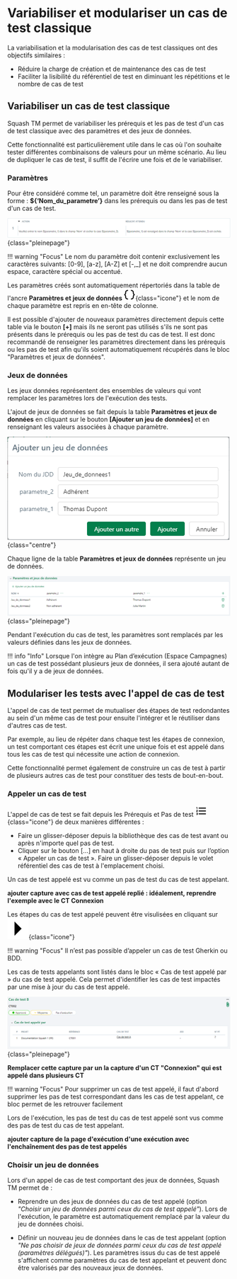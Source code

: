 # Variabiliser et modulariser un cas de test classique

La variabilisation et la modularisation des cas de test classiques ont des objectifs similaires :

- Réduire la charge de création et de maintenance des cas de test
- Faciliter la lisibilité du référentiel de test en diminuant les répétitions et le nombre de cas de test

## Variabiliser un cas de test classique

Squash TM permet de variabiliser les prérequis et les pas de test d'un cas de test classique avec des paramètres et des jeux de données.

Cette fonctionnalité est particulièrement utile dans le cas où l'on souhaite tester différentes combinaisons de valeurs pour un même scénario. Au lieu de dupliquer le cas de test, il suffit de l'écrire une fois et de le variabiliser.

### Paramètres 

Pour être considéré comme tel, un paramètre doit être renseigné sous la forme : **${‘Nom_du_parametre’}** dans les prérequis ou dans les pas de test d'un cas de test.

![Paramètre dans un pas de test](resources/parametres-pas-de-test.png){class="pleinepage"}

!!! warning "Focus"
    Le nom du paramètre doit contenir exclusivement les caractères suivants: [0-9], [a-z], [A-Z] et [-,_] et ne doit comprendre aucun espace, caractère spécial ou accentué.

Les paramètres créés sont automatiquement répertoriés dans la table de l'ancre **Paramètres et jeux de données**  ![Ancre Paramètres et jeux de données](resources/param_et_jdd.png){class="icone"} et le nom de chaque paramètre est repris en en-tête de colonne.

Il est possible d'ajouter de nouveaux paramètres directement depuis cette table via le bouton **[+]** mais ils ne seront pas utilisés s'ils ne sont pas présents dans le prérequis ou les pas de test du cas de test.
Il est donc recommandé de renseigner les paramètres directement dans les prérequis ou les pas de test afin qu'ils soient automatiquement récupérés dans le bloc "Paramètres et jeux de données".

### Jeux de données

Les jeux données représentent des ensembles de valeurs qui vont remplacer les paramètres lors de l'exécution des tests.

L'ajout de jeux de données se fait depuis la table **Paramètres et jeux de données** en cliquant sur le bouton **[Ajouter un jeu de données]** et en renseignant les valeurs associées à chaque paramètre.

![Ajouter un jeu de données](resources/ajouter-jdd.png){class="centre"}

Chaque ligne de la table **Paramètres et jeux de données** représente un jeu de données.

![Table Paramètres et jeux de données](resources/parametres-pas-de-test-completes.png){class="pleinepage"}

Pendant l'exécution du cas de test, les paramètres sont remplacés par les valeurs définies dans les jeux de données.

!!! info "Info"
    Lorsque l'on intègre au Plan d’exécution (Espace Campagnes) un cas de test possédant plusieurs jeux de données, il sera ajouté autant de fois qu'il y a de jeux de données.

## Modulariser les tests avec l'appel de cas de test

L'appel de cas de test permet de mutualiser des étapes de test redondantes au sein d'un même cas de test pour ensuite l'intégrer et le réutiliser dans d'autres cas de test.

Par exemple, au lieu de répéter dans chaque test les étapes de connexion, un test comportant ces étapes est écrit une unique fois et est appelé dans tous les cas de test qui nécessite une action de connexion.

Cette fonctionnalité permet également de construire un cas de test à partir de plusieurs autres cas de test pour constituer des tests de bout-en-bout.

### Appeler un cas de test

L'appel de cas de test se fait depuis les Prérequis et Pas de test ![Prérequis et Pas de test](resources/steps.png){class="icone"} de deux manières différentes :

-	Faire un glisser-déposer depuis la bibliothèque des cas de test avant ou après n'importe quel pas de test. 
-	Cliquer sur le bouton […] en haut à droite du pas de test puis sur l’option « Appeler un cas de test ». Faire un glisser-déposer depuis le volet référentiel des cas de test à l'emplacement choisi.

Un cas de test appelé est vu comme un pas de test du cas de test appelant.

**ajouter capture avec cas de test appelé replié : idéalement, reprendre l'exemple avec le CT Connexion**

Les étapes du cas de test appelé peuvent être visulisées en cliquant sur ![Déplier appel](resources/expand-single.png){class="icone"}

!!! warning "Focus"
    Il n’est pas possible d’appeler un cas de test Gherkin ou BDD.

Les cas de tests appelants sont listés dans le bloc « Cas de test appelé par » du cas de test appelé. Cela permet d'identifier les cas de test impactés par une mise à jour du cas de test appelé.

![Cas de test appelé](resources/cas-de-tes-appeleFR.png){class="pleinepage"}

**Remplacer cette capture par un la capture d'un CT "Connexion" qui est appelé dans plusieurs CT**

!!! warning "Focus"
    Pour supprimer un cas de test appelé, il faut d'abord supprimer les pas de test correspondant dans les cas de test appelant, ce bloc permet de les retrouver facilement

Lors de l'exécution, les pas de test du cas de test appelé sont vus comme des pas de test du cas de test appelant.

**ajouter capture de la page d'exécution d'une exécution avec l'enchaînement des pas de test appelés**

### Choisir un jeu de données

Lors d'un appel de cas de test comportant des jeux de données, Squash TM permet de :

- Reprendre un des jeux de données du cas de test appelé (option *"Choisir un jeu de données parmi ceux du cas de test appelé"*). Lors de l'exécution, le paramètre est automatiquement remplacé par la valeur du jeu de données choisi.

- Définir un nouveau jeu de données dans le cas de test appelant (option *"Ne pas choisir de jeux de données parmi ceux du cas de test appelé (paramètres délégués)"*). Les paramètres issus du cas de test appelé s'affichent comme paramètres du cas de test appelant et peuvent donc être valorisés par des nouveaux jeux de données.